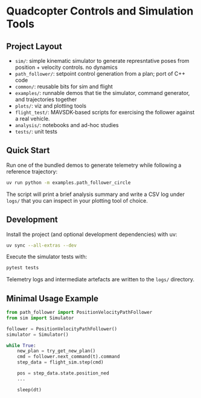 # Quadcopter Controls and Simulation Tools

## Project Layout
- `sim/`: simple kinematic simulator to generate represntative poses from position + velocity controls. no dynamics
- `path_follower/`: setpoint control generation from a plan; port of C++ code
- `common/`: reusable bits for sim and flight
- `examples/`: runnable demos that tie the simulator, command generator, and trajectories together
- `plots/`: viz and plotting tools
- `flight_test/`: MAVSDK-based scripts for exercising the follower against a real vehicle.
- `analysis/`: notebooks and ad-hoc studies
- `tests/`: unit tests 

## Quick Start
Run one of the bundled demos to generate telemetry while following a reference trajectory:

```bash
uv run python -m examples.path_follower_circle
```

The script will print a brief analysis summary and write a CSV log under `logs/` that you can inspect in your plotting tool of choice.

## Development
Install the project (and optional development dependencies) with uv:

```bash
uv sync --all-extras --dev
```

Execute the simulator tests with:

```bash
pytest tests
```

Telemetry logs and intermediate artefacts are written to the `logs/` directory.

## Minimal Usage Example
```python
from path_follower import PositionVelocityPathFollower
from sim import Simulator

follower = PositionVelocityPathFollower()
simulator = Simulator()

while True:
    new_plan = try_get_new_plan()
    cmd = follower.next_command(t).command
    step_data = flight_sim.step(cmd)

    pos = step_data.state.position_ned
    ...

    sleep(dt)
```
